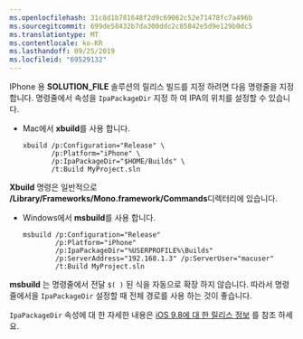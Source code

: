 ```yaml
---
ms.openlocfilehash: 31c8d1b781648f2d9c69062c52e71478fc7a496b
ms.sourcegitcommit: 699de58432b7da300ddc2c85842e5d9e129b0dc5
ms.translationtype: MT
ms.contentlocale: ko-KR
ms.lasthandoff: 09/25/2019
ms.locfileid: "69529132"
---
```


IPhone 용 **SOLUTION_FILE** 솔루션의 릴리스 빌드를 지정 하려면 다음 명령줄을 지정 합니다. 명령줄에서 속성을 `IpaPackageDir` 지정 하 여 IPA의 위치를 설정할 수 있습니다.

- Mac에서 **xbuild**를 사용 합니다.

  ```
  xbuild /p:Configuration="Release" \ 
         /p:Platform="iPhone" \ 
         /p:IpaPackageDir="$HOME/Builds" \
         /t:Build MyProject.sln
  ```

**Xbuild** 명령은 일반적으로 **/Library/Frameworks/Mono.framework/Commands**디렉터리에 있습니다.

- Windows에서 **msbuild**를 사용 합니다.

  ```
  msbuild /p:Configuration="Release" 
          /p:Platform="iPhone" 
          /p:IpaPackageDir="%USERPROFILE%\Builds" 
          /p:ServerAddress="192.168.1.3" /p:ServerUser="macuser"  
          /t:Build MyProject.sln
  ```

**msbuild** 는 명령줄에서 전달 `$( )` 된 식을 자동으로 확장 하지 않습니다. 따라서 명령줄에서을 `IpaPackageDir` 설정할 때 전체 경로를 사용 하는 것이 좋습니다.

`IpaPackageDir` 속성에 대 한 자세한 내용은 [iOS 9.8에 대 한 릴리스 정보](https://github.com/xamarin/release-notes-archive/blob/master/release-notes/ios/xamarin.ios_9/xamarin.ios_9.8.md#new-msbuild-property-ipapackagedir-to-customize-ipa-output-location) 를 참조 하세요.
